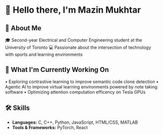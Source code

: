 # 👋 Hello there, I'm Mazin Mukhtar

## 💫 About Me
🎓 Second-year Electrical and Computer Engineering student at the University of Toronto
💻 Passionate about the intersection of technology with sports and learning environments

## 📁 What I'm Currently Working On
• Exploring contrastive learning to improve semantic code clone detection
• Agentic AI to improve virtual learning environments powered by note taking software
• Optimizing attention computation efficency on Tesla GPUs

## 🛠️ Skills
- **Languages:** C, C++, Python, JavaScript, HTML/CSS, MATLAB
- **Tools & Frameworks:** PyTorch, React
